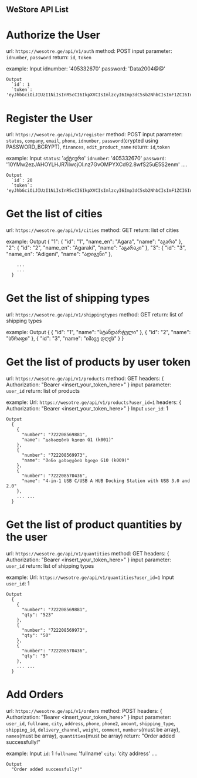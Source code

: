 ## WeStore API List ##

# Authorize the User
  url: `https://wesotre.ge/api/v1/auth`
  method: POST
  input parameter:
    `idnumber`, `password`
  return:
    `id`, `token`

  example:
    Input
      idnumber: '405332670'
      password: 'Data2004@@'

    Output
      `id`: 1
      `token`: 'eyJhbGciOiJIUzI1NiIsInR5cCI6IkpXVCIsImlzcyI6Imp3dC5sb2NhbCIsImF1ZCI6InRva2VuQHdlc3RvcmUuZ2UifQ.eyJpZCI6IjEiLCJpZG51bWJlciI6IjQwNTMzMjY3MCIsImlzcyI6Imp3dC5sb2NhbCIsImF1ZCI6InRva2VuQHdlc3RvcmUuZ2UiLCJleHAiOjE3MTI1ODkzMTN9.q8RvbOWCGeb26HqQT1LyKG0qWl0tHKMWX2_mWaEFLjc'


# Register the User
  url: `https://wesotre.ge/api/v1/register`
  method: POST
  input parameter:
    `status`, `company`, `email`, `phone`, `idnumber`, `password`(crypted using PASSWORD_BCRYPT), `finances`, `edit_product_name` 
  return:
    `id`,`token`

  example:
    Input
      `status`: 'აქტიური'
      `idnumber`: '405332670'
      `password`: '$10$YMw2ezJAHOYLHJR7ilwcjOl.nz7GvOMPYXCd92.8wfS25uE5S2enm'
      ....

    Output
      `id`: 20
      `token`: 'eyJhbGciOiJIUzI1NiIsInR5cCI6IkpXVCIsImlzcyI6Imp3dC5sb2NhbCIsImF1ZCI6InRva2VuQHdlc3RvcmUuZ2UifQ.eyJpZCI6IjEiLCJpZG51bWJlciI6IjQwNTMzMjY3MCIsImlzcyI6Imp3dC5sb2NhbCIsImF1ZCI6InRva2VuQHdlc3RvcmUuZ2UiLCJleHAiOjE3MTI1ODkzMTN9.q8RvbOWCGeb26HqQT1LyKG0qWl0tHKMWX2_mWaEFLjc'


# Get the list of cities
  url: `https://wesotre.ge/api/v1/cities`
  method: GET
  return:
    list of cities

  example:
    Output
      {
        "1": {
            "id": "1",
            "name_en": "Agara",
            "name": "აგარა"
        },
        "2": {
            "id": "2",
            "name_en": "Agaraki",
            "name": "აგარაკი"
        },
        "3": {
            "id": "3",
            "name_en": "Adigeni",
            "name": "ადიგენი"
        },

        ...
        ...
      }


# Get the list of shipping types
  url: `https://wesotre.ge/api/v1/shippingtypes`
  method: GET
  return:
    list of shipping types

  example:
    Output
      {
        {
          "id": "1",
          "name": "სტანდარტული"
        },
        {
          "id": "2",
          "name": "სწრაფი"
        },
        {
          "id": "3",
          "name": "იმავე დღეს"
        }
      }


# Get the list of products by user token
  url: `https://wesotre.ge/api/v1/products`
  method: GET
  headers: {
    Authorization: "Bearer <insert_your_token_here>"
  }
  input parameter:
    `user_id`
  return:
    list of products

  example:
    Url:  `https://wesotre.ge/api/v1/products?user_id=1`
    headers: {
      Authorization: "Bearer <insert_your_token_here>"
    }
    Input
      `user_id`: 1

    Output
      {
        {
          "number": "722208569881",
          "name": "გასაღების სეიფი G1 (k001)"
        },
        {
          "number": "722208569973",
          "name": "მინი გასაღების სეიფი G10 (k009)"
        },
        {
          "number": "722208570436",
          "name": "4-in-1 USB C/USB A HUB Docking Station with USB 3.0 and 2.0"
        },
        ... ...
      }


# Get the list of product quantities by the user
  url: `https://wesotre.ge/api/v1/quantities`
  method: GET
  headers: {
    Authorization: "Bearer <insert_your_token_here>"
  }
  input parameter:
    `user_id`
  return:
    list of shipping types

  example:
    Url: `https://wesotre.ge/api/v1/quantities?user_id=1`
    Input
      `user_id`: 1

    Output
      {
        {
          "number": "722208569881",
          "qty": "523"
        },
        {
          "number": "722208569973",
          "qty": "50"
        },
        {
          "number": "722208570436",
          "qty": "5"
        },
        ... ...
      }


# Add Orders
  url: `https://wesotre.ge/api/v1/orders`
  method: POST
  headers: {
    Authorization: "Bearer <insert_your_token_here>"
  }
  input parameter:
    `user_id`, `fullname`, `city`, `address`, `phone`, `phone2`, `amount`, `shipping_type`, `shipping_id`, 
    `delivery_channel`, `weight`, `comment`, `numbers`(must be array), `names`(must be array), `quantities`(must be array)
  return:
    "Order added successfully!"

  example:
    Input
      `id`: 1
      `fullname`: 'fullname'
      `city`: 'city address'
      ....

    Output
      "Order added successfully!"